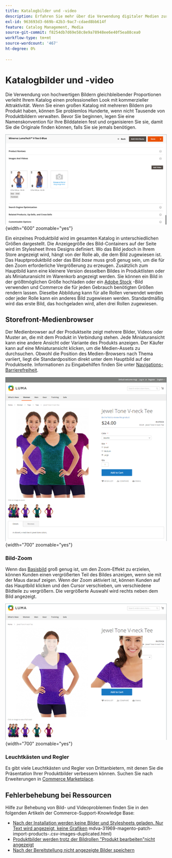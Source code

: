 ```yaml
---
title: Katalogbilder und -video
description: Erfahren Sie mehr über die Verwendung digitaler Medien zur Erweiterung Ihrer Katalogproduktseiten und zur Bereitstellung von Visualisierungen für Ihre Kunden.
exl-id: 963693d3-669b-42b3-9ac7-cdaed8bb614f
feature: Catalog Management, Media
source-git-commit: f8254db7d69e58c8e9a78948ee6e40f5ea88cea0
workflow-type: tm+mt
source-wordcount: '467'
ht-degree: 0%

---
```


# Katalogbilder und -video

Die Verwendung von hochwertigen Bildern gleichbleibender Proportionen verleiht Ihrem Katalog einen professionellen Look mit kommerzieller Attraktivität. Wenn Sie einen großen Katalog mit mehreren Bildern pro Produkt haben, können Sie problemlos Hunderte, wenn nicht Tausende von Produktbildern verwalten. Bevor Sie beginnen, legen Sie eine Namenskonvention für Ihre Bilddateien fest und organisieren Sie sie, damit Sie die Originale finden können, falls Sie sie jemals benötigen.

![Produktbilder](./assets/product-images-videos-swatch.png){width="600" zoomable="yes"}

Ein einzelnes Produktbild wird im gesamten Katalog in unterschiedlichen Größen dargestellt. Die Anzeigegröße des Bild-Containers auf der Seite wird im Stylesheet Ihres Designs definiert. Wo das Bild jedoch in Ihrem Store angezeigt wird, hängt von der Rolle ab, die dem Bild zugewiesen ist. Das Hauptproduktbild oder das Bild _base_ muss groß genug sein, um die für den Zoom erforderliche Vergrößerung zu erzeugen. Zusätzlich zum Hauptbild kann eine kleinere Version desselben Bildes in Produktlisten oder als Miniaturansicht im Warenkorb angezeigt werden. Sie können ein Bild in der größtmöglichen Größe hochladen oder ein [Adobe Stock](../content-design/adobe-stock.md) -Bild verwenden und Commerce die für jeden Gebrauch benötigten Größen rendern lassen. Dieselbe Abbildung kann für alle Rollen verwendet werden oder jeder Rolle kann ein anderes Bild zugewiesen werden. Standardmäßig wird das erste Bild, das hochgeladen wird, allen drei Rollen zugewiesen.

## Storefront-Medienbrowser

Der Medienbrowser auf der Produktseite zeigt mehrere Bilder, Videos oder Muster an, die mit dem Produkt in Verbindung stehen. Jede Miniaturansicht kann eine andere Ansicht oder Variante des Produkts anzeigen. Der Käufer kann auf eine Miniaturansicht klicken, um die Medien-Assets zu durchsuchen. Obwohl die Position des Medien-Browsers nach Thema variiert, liegt die Standardposition direkt unter dem Hauptbild auf der Produktseite. Informationen zu Eingabehilfen finden Sie unter [Navigations-Barrierefreiheit](../getting-started/navigation-accessibility.md).

![Storefront-Medienbrowser](./assets/storefront-thumbnail-gallery.png){width="700" zoomable="yes"}

### Bild-Zoom

Wenn das [Basisbild](product-image.md) groß genug ist, um den Zoom-Effekt zu erzielen, können Kunden einen vergrößerten Teil des Bildes anzeigen, wenn sie mit der Maus darauf zeigen. Wenn der Zoom aktiviert ist, können Kunden auf das Hauptbild klicken und den Cursor verschieben, um verschiedene Bildteile zu vergrößern. Die vergrößerte Auswahl wird rechts neben dem Bild angezeigt.

![Bild-Zoom](./assets/storefront-image-zoom.png){width="700" zoomable="yes"}

### Leuchtkästen und Regler

Es gibt viele Leuchtkästen und Regler von Drittanbietern, mit denen Sie die Präsentation Ihrer Produktbilder verbessern können. Suchen Sie nach Erweiterungen in [Commerce Marketplace](../getting-started/commerce-marketplace.md).

## Fehlerbehebung bei Ressourcen

Hilfe zur Behebung von Bild- und Videoproblemen finden Sie in den folgenden Artikeln der Commerce-Support-Knowledge Base:

- [Nach der Installation werden keine Bilder und Stylesheets geladen. Nur Text wird angezeigt, keine Grafiken](https://experienceleague.adobe.com/docs/commerce-knowledge-base/kb/troubleshooting/storefront/after-installing-images-and-stylesheets-do-not-load-only-text-displays-no-graphics.html)
mdva-31969-magento-patch-import-products-.csv-images-duplicated.html)
- [Produktbilder werden trotz der Bildrollen &quot;Produkt bearbeiten&quot;nicht angezeigt](https://experienceleague.adobe.com/docs/commerce-knowledge-base/kb/troubleshooting/storefront/product-images-do-not-display-despite-product-edit-image-roles.html)
- [Nach der Bereitstellung nicht angezeigte Bilder speichern](https://experienceleague.adobe.com/docs/commerce-knowledge-base/kb/troubleshooting/storefront/store-images-not-displayed-after-deployment.html)

